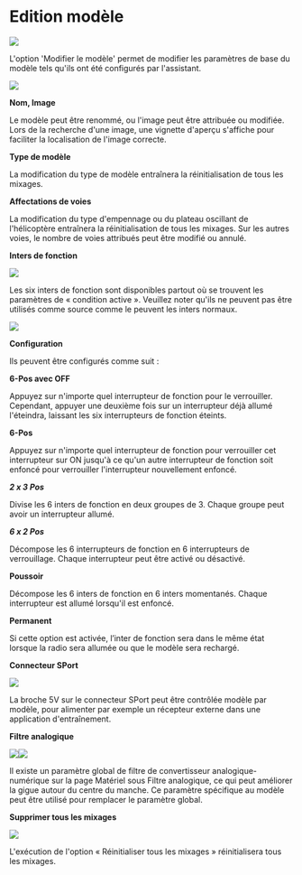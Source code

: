 # Edition modèle

![](<../.gitbook/assets/0 (2).jpeg>)

L'option 'Modifier le modèle' permet de modifier les paramètres de base du modèle tels qu'ils ont été configurés par l'assistant.

![](<../.gitbook/assets/1 (2).jpeg>)

**Nom, Image**

Le modèle peut être renommé, ou l'image peut être attribuée ou modifiée. Lors de la recherche d'une image, une vignette d'aperçu s'affiche pour faciliter la localisation de l'image correcte.

**Type de modèle**

La modification du type de modèle entraînera la réinitialisation de tous les mixages.

**Affectations de voies**

La modification du type d'empennage ou du plateau oscillant de l'hélicoptère entraînera la réinitialisation de tous les mixages. Sur les autres voies, le nombre de voies attribués peut être modifié ou annulé.

**Inters de fonction**

![](<../.gitbook/assets/2 (4).jpeg>)

Les six inters de fonction sont disponibles partout où se trouvent les paramètres de « condition active ». Veuillez noter qu'ils ne peuvent pas être utilisés comme source comme le peuvent les inters normaux.

![](<../.gitbook/assets/3 (4).jpeg>)

**Configuration**

Ils peuvent être configurés comme suit :

**6-Pos avec OFF**

Appuyez sur n'importe quel interrupteur de fonction pour le verrouiller. Cependant, appuyer une deuxième fois sur un interrupteur déjà allumé l'éteindra, laissant les six interrupteurs de fonction éteints.

**6-Pos**

Appuyez sur n'importe quel interrupteur de fonction pour verrouiller cet interrupteur sur ON jusqu'à ce qu'un autre interrupteur de fonction soit enfoncé pour verrouiller l'interrupteur nouvellement enfoncé.

_**2 x 3 Pos**_

Divise les 6 inters de fonction en deux groupes de 3. Chaque groupe peut avoir un interrupteur allumé.

_**6 x 2 Pos**_

Décompose les 6 interrupteurs de fonction en 6 interrupteurs de verrouillage. Chaque interrupteur peut être activé ou désactivé.

**Poussoir**

Décompose les 6 inters de fonction en 6 inters momentanés. Chaque interrupteur est allumé lorsqu'il est enfoncé.

**Permanent**

Si cette option est activée, l’inter de fonction sera dans le même état lorsque la radio sera allumée ou que le modèle sera rechargé.

**Connecteur SPort**

![](<../.gitbook/assets/4 (3).jpeg>)

La broche 5V sur le connecteur SPort peut être contrôlée modèle par modèle, pour alimenter par exemple un récepteur externe dans une application d'entraînement.

**Filtre analogique**

![](<../.gitbook/assets/5 (3).jpeg>)![](<../.gitbook/assets/6 (3).jpeg>)

Il existe un paramètre global de filtre de convertisseur analogique-numérique sur la page Matériel sous Filtre analogique, ce qui peut améliorer la gigue autour du centre du manche. Ce paramètre spécifique au modèle peut être utilisé pour remplacer le paramètre global.

**Supprimer tous les mixages**

![](<../.gitbook/assets/7 (3).png>)

L'exécution de l'option « Réinitialiser tous les mixages » réinitialisera tous les mixages.
